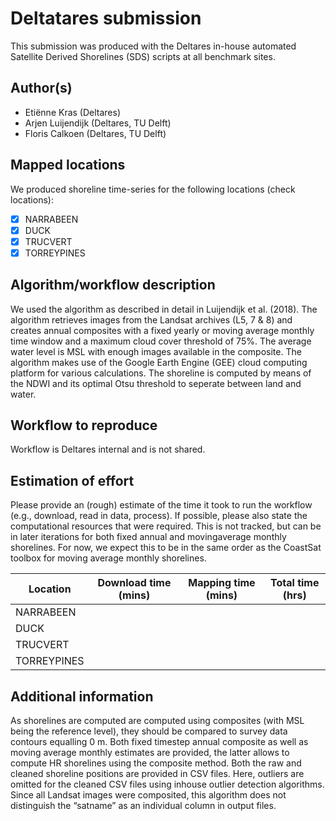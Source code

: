 # Deltatares submission

This submission was produced with the Deltares in-house automated Satellite Derived Shorelines (SDS) scripts at all benchmark sites.

## Author(s)

- Etiënne Kras (Deltares)
- Arjen Luijendijk (Deltares, TU Delft)
- Floris Calkoen (Deltares, TU Delft)

## Mapped locations

We produced shoreline time-series for the following locations (check locations):

- [x] NARRABEEN
- [x] DUCK
- [x] TRUCVERT
- [x] TORREYPINES

## Algorithm/workflow description

We used the algorithm as described in detail in Luijendijk et al. (2018). The algorithm retrieves images from the Landsat archives (L5, 7 & 8) and creates annual composites with a fixed yearly or moving average monthly time window and a maximum cloud cover threshold of 75%. The average water level is MSL with enough images available in the composite. The algorithm makes use of the Google Earth Engine (GEE) cloud computing platform for various calculations. The shoreline is computed by means of the NDWI and its optimal Otsu threshold to seperate between land and water. 

## Workflow to reproduce

Workflow is Deltares internal and is not shared.

## Estimation of effort

Please provide an (rough) estimate of the time it took to run the workflow (e.g., download, read in data, process). If possible, please also state the computational resources that were required. This is not tracked, but can be in later iterations for both fixed annual and movingaverage monthly shorelines. For now, we expect this to be in the same order as the CoastSat toolbox for moving average monthly shorelines.

| Location    | Download time (mins) | Mapping time (mins) | Total time (hrs) |
|-------------|------------------------|----------------------|------------------|
| NARRABEEN |                     |                    |          |
| DUCK     |                        |                      |                  |
| TRUCVERT    |                        |                      |                  |
| TORREYPINES    |                        |                      |                  |

## Additional information

As shorelines are computed are computed using composites (with MSL being the reference level), they should be compared to survey data contours equalling 0 m. Both fixed timestep annual composite as well as moving average monthly estimates are provided, the latter allows to compute HR shorelines using the composite method. Both the raw and cleaned shoreline positions are provided in CSV files. Here, outliers are omitted for the cleaned CSV files using inhouse outlier detection algorithms. Since all Landsat images were composited, this algorithm does not distinguish the “satname” as an individual column in output files.